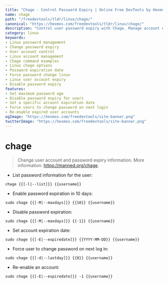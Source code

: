 ```yaml
---
title: "Chage - Control Password Expiry | Online Free DevTools by Hexmos"
name: chage
path: "/freedevtools/tldr/linux/chage/"
canonical: "https://hexmos.com/freedevtools/tldr/linux/chage/"
description: "Control user password expiry with Chage. Manage account expiration, force password changes and re-enable accounts on Linux. Free online tool, no registration required."
category: linux
keywords:
- Linux password management
- Change password expiry
- User account control
- Linux account management
- Chage command examples
- Linux chage options
- Password expiration date
- Force password change linux
- Linux user account expiry
- Disable password expiry
features:
- Set maximum password age
- Disable password expiry for users
- Set a specific account expiration date
- Force users to change password on next login
- Re-enable expired user accounts
ogImage: "https://hexmos.com/freedevtools/site-banner.png"
twitterImage: "https://hexmos.com/freedevtools/site-banner.png"
---
```


# chage

> Change user account and password expiry information.
> More information: <https://manned.org/chage>.

- List password information for the user:

`chage {{[-l|--list]}} {{username}}`

- Enable password expiration in 10 days:

`sudo chage {{[-M|--maxdays]}} {{10}} {{username}}`

- Disable password expiration:

`sudo chage {{[-M|--maxdays]}} {{-1}} {{username}}`

- Set account expiration date:

`sudo chage {{[-E|--expiredate]}} {{YYYY-MM-DD}} {{username}}`

- Force user to change password on next log in:

`sudo chage {{[-d|--lastday]}} {{0}} {{username}}`

- Re-enable an account:

`sudo chage {{[-E|--expiredate]}} -1 {{username}}`
